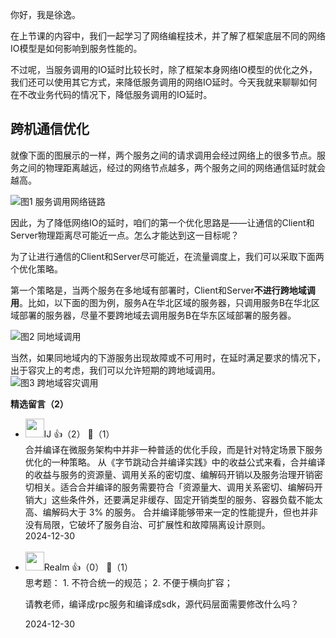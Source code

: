 你好，我是徐逸。

在上节课的内容中，我们一起学习了网络编程技术，并了解了框架底层不同的网络IO模型是如何影响到服务性能的。

不过呢，当服务调用的IO延时比较长时，除了框架本身网络IO模型的优化之外，我们还可以使用其它方式，来降低服务调用的网络IO延时。今天我就来聊聊如何在不改业务代码的情况下，降低服务调用的IO延时。

## 跨机通信优化

就像下面的图展示的一样，两个服务之间的请求调用会经过网络上的很多节点。服务之间的物理距离越远，经过的网络节点越多，两个服务之间的网络通信延时就会越高。

![](https://static001.geekbang.org/resource/image/ba/e3/bae050cb46e8b90ed4bddd76d1593ae3.jpg?wh=4217x762 "图1 服务调用网络链路")

因此，为了降低网络IO的延时，咱们的第一个优化思路是——让通信的Client和Server物理距离尽可能近一点。怎么才能达到这一目标呢？

为了让进行通信的Client和Server尽可能近，在流量调度上，我们可以采取下面两个优化策略。

第一个策略是，当两个服务在多地域有部署时，Client和Server**不进行跨地域调用**。比如，以下面的图为例，服务A在华北区域的服务器，只调用服务B在华北区域部署的服务器，尽量不要跨地域去调用服务B在华东区域部署的服务器。

![](https://static001.geekbang.org/resource/image/67/c5/67c7905091e2089b4c37cc66d69245c5.jpg?wh=1289x886 "图2 同地域调用")

当然，如果同地域内的下游服务出现故障或不可用时，在延时满足要求的情况下，出于容灾上的考虑，我们可以允许短期的跨地域调用。  
![](https://static001.geekbang.org/resource/image/5f/c2/5f9f60dafe887a86cf60c95092d732c2.jpg?wh=2413x1805 "图3 跨地域容灾调用")
<div><strong>精选留言（2）</strong></div><ul>
<li><img src="https://static001.geekbang.org/account/avatar/00/27/19/fe/d31344db.jpg" width="30px"><span>lJ</span> 👍（2） 💬（1）<div>合并编译在微服务架构中并非一种普适的优化手段，而是针对特定场景下服务优化的一种策略。
从《字节跳动合并编译实践》中的收益公式来看，合并编译的收益与服务的资源量、调用关系的密切度、编解码开销以及服务治理开销密切相关。适合合并编译的服务需要符合「资源量大、调用关系密切、编解码开销大」这些条件外，还要满足非缓存、固定开销类型的服务、容器负载不能太高、编解码大于 3% 的服务。
合并编译能够带来一定的性能提升，但也并非没有局限，它破坏了服务自治、可扩展性和故障隔离设计原则。</div>2024-12-30</li><br/><li><img src="https://static001.geekbang.org/account/avatar/00/10/7f/d3/b5896293.jpg" width="30px"><span>Realm</span> 👍（0） 💬（1）<div>思考题：
1. 不符合统一的规范；
2. 不便于横向扩容；

请教老师，编译成rpc服务和编译成sdk，源代码层面需要修改什么吗？
</div>2024-12-30</li><br/>
</ul>